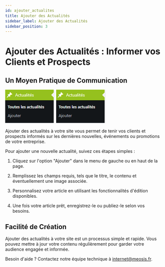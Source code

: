 ```yaml
---
id: ajouter_actualites
title: Ajouter des Actualités
sidebar_label: Ajouter des Actualités
sidebar_position: 3
---
```


# Ajouter des Actualités : Informer vos Clients et Prospects

## Un Moyen Pratique de Communication

![gestion](./img/64.png) ![gestion](./img/64.png)

Ajouter des actualités à votre site vous permet de tenir vos clients et prospects informés sur les dernières nouvelles, événements ou promotions de votre entreprise.

Pour ajouter une nouvelle actualité, suivez ces étapes simples :

1. Cliquez sur l'option "Ajouter" dans le menu de gauche ou en haut de la page.

2. Remplissez les champs requis, tels que le titre, le contenu et éventuellement une image associée.

3. Personnalisez votre article en utilisant les fonctionnalités d'édition disponibles.

4. Une fois votre article prêt, enregistrez-le ou publiez-le selon vos besoins.

## Facilité de Création

Ajouter des actualités à votre site est un processus simple et rapide. Vous pouvez mettre à jour votre contenu régulièrement pour garder votre audience engagée et informée.

Besoin d'aide ? Contactez notre équipe technique à internet@meosis.fr.
